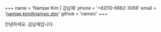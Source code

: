 +++
name = 'Namjae Kim | 김남재'
phone = '+82)10-6682-3056'
email = 'namjae.kim@namsic.dev'
github = 'namsic'
+++

안녕하세요. 김남재입니다.
